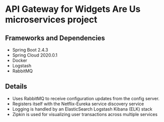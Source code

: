# API Gateway for Widgets Are Us microservices project

## Frameworks and Dependencies
- Spring Boot 2.4.3
- Spring Cloud 2020.0.1
- Docker
- Logstash
- RabbitMQ

## Details

- Uses RabbitMQ to receive configuration updates from the config server.
- Registers itself with the Netflix-Eureka service discovery service
- Logging is handled by an ElasticSearch Logstash Kibana (ELK) stack
- Zipkin is used for visualizing user transactions across multiple services
